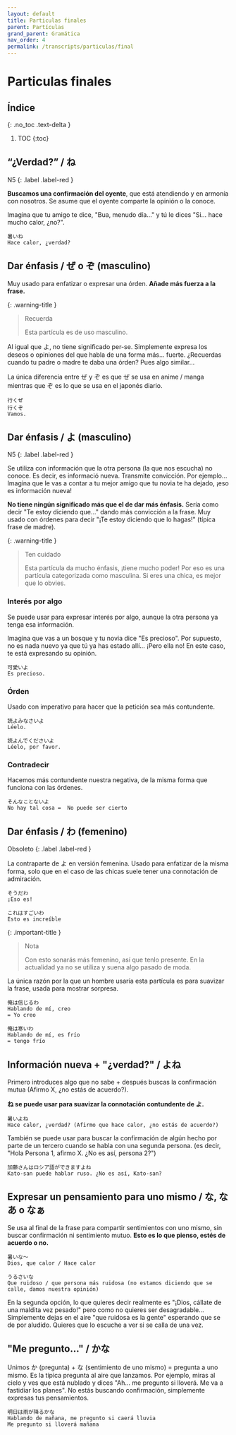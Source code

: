 ```yaml
---
layout: default
title: Particulas finales
parent: Partículas
grand_parent: Gramática
nav_order: 4
permalink: /transcripts/particulas/final
---
```


# Particulas finales

## Índice
{: .no_toc .text-delta }

1. TOC
{:toc}

## “¿Verdad?” / ね

N5
{: .label .label-red }

**Buscamos una confirmación del oyente**, que está atendiendo y en armonía con nosotros. Se asume que el oyente comparte la opinión o la conoce.

Imagina que tu amigo te dice, "Bua, menudo día…" y tú le dices "Si… hace mucho calor, ¿no?".

```
暑いね
Hace calor, ¿verdad?
```

## Dar énfasis / ぜ o ぞ (masculino)

Muy usado para enfatizar o expresar una órden. **Añade más fuerza a la frase.**

{: .warning-title }
> Recuerda
>
> Esta partícula es de uso masculino.

Al igual que よ, no tiene significado per-se. Simplemente expresa los deseos o opiniones del que habla de una forma más… fuerte. ¿Recuerdas cuando tu padre o madre te daba una órden? Pues algo similar…

La única diferencia entre ぜ y ぞ es que ぜ se usa en anime / manga mientras que ぞ es lo que se usa en el japonés diario.

```
行くぜ
行くぞ
Vamos.
```

## Dar énfasis / よ (masculino)

N5
{: .label .label-red }

Se utiliza con información que la otra persona (la que nos escucha) no conoce. Es decir, es informació nueva. Transmite convicción. Por ejemplo… Imagina que le vas a contar a tu mejor amigo que tu novia te ha dejado, ¡eso es información nueva!

**No tiene ningún significado más que el de dar más énfasis.** Sería como decir "Te estoy diciendo que…" dando más convicción a la frase. Muy usado con órdenes para decir "¡Te estoy diciendo que lo hagas!" (típica frase de madre).

{: .warning-title }
> Ten cuidado
>
> Esta partícula da mucho énfasis, ¡tiene mucho poder! Por eso es una partícula categorizada como masculina. Si eres una chica, es mejor que lo obvies.

### Interés por algo

Se puede usar para expresar interés por algo, aunque la otra persona ya tenga esa información.

Imagina que vas a un bosque y tu novia dice "Es precioso". Por supuesto, no es nada nuevo ya que tú ya has estado allí… ¡Pero ella no! En este caso, te está expresando su opinión.

```
可愛いよ
Es precioso.
```

### Órden

Usado con imperativo para hacer que la petición sea más contundente.

```
読よみなさいよ
Léelo.

読よんでくださいよ
Léelo, por favor.
```

### Contradecir

Hacemos más contundente nuestra negativa, de la misma forma que funciona con las órdenes.

```
そんなことないよ
No hay tal cosa =  No puede ser cierto
```

## Dar énfasis / わ (femenino)

Obsoleto
{: .label .label-red }

La contraparte de よ en versión femenina. Usado para enfatizar de la misma forma, solo que en el caso de las chicas suele tener una connotación de admiración.

```
そうだわ
¡Eso es!

これはすごいわ
Esto es increíble
```

{: .important-title }
> Nota
>
> Con esto sonarás más femenino, así que tenlo presente. En la actualidad ya no se utiliza y suena algo pasado de moda.

La única razón por la que un hombre usaría esta partícula es para suavizar la frase, usada para mostrar sorpresa.

```
俺は信じるわ
Hablando de mí, creo
= Yo creo

俺は寒いわ
Hablando de mí, es frío
= tengo frío
```

## Información nueva + "¿verdad?" / よね

Primero introduces algo que no sabe + después buscas la confirmación mutua (Afirmo X, ¿no estás de acuerdo?).

**ね se puede usar para suavizar la connotación contundente de よ.**

```
暑いよね
Hace calor, ¿verdad? (Afirmo que hace calor, ¿no estás de acuerdo?)
```

También se puede usar para buscar la confirmación de algún hecho por parte de un tercero cuando se habla con una segunda persona. (es decir, "Hola Persona 1, afirmo X. ¿No es así, persona 2?")

```
加藤さんはロシア語ができますよね
Kato-san puede hablar ruso. ¿No es así, Kato-san?
```

## Expresar un pensamiento para uno mismo / な, なあ o なぁ

Se usa al final de la frase para compartir sentimientos con uno mismo, sin buscar confirmación ni sentimiento mutuo. **Esto es lo que pienso, estés de acuerdo o no.**

```
暑いな〜
Dios, que calor / Hace calor

うるさいな
Que ruidoso / que persona más ruidosa (no estamos diciendo que se calle, damos nuestra opinión)
```

En la segunda opción, lo que quieres decir realmente es "¡Dios, cállate de una maldita vez pesado!" pero como no quieres ser desagradable… Simplemente dejas en el aire "que ruidosa es la gente" esperando que se de por aludido. Quieres que lo escuche a ver si se calla de una vez.

## "Me pregunto…" / かな

Unimos か (pregunta) + な (sentimiento de uno mismo) = pregunta a uno mismo. Es la típica pregunta al aire que lanzamos. Por ejemplo, miras al cielo y ves que está nublado y dices "Ah… me pregunto si lloverá. Me va a fastidiar los planes". No estás buscando confirmación, simplemente expresas tus pensamientos.

```
明日は雨が降るかな
Hablando de mañana, me pregunto si caerá lluvia
Me pregunto si lloverá mañana
```